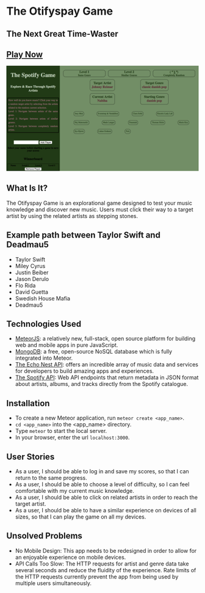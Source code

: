 # The Otifyspay Game
## The Next Great Time-Waster

## [Play Now](http://google.com/)

![The Game](/screenshots/screenshot.png?raw=true)


## What Is It?
The Otifyspay Game is an explorational game designed to test your music knowledge and discover new music. Users must click their way to a target artist by using the related artists as stepping stones.

## Example path between Taylor Swift and Deadmau5
- Taylor Swift
- Miley Cyrus
- Justin Beiber
- Jason Derulo
- Flo Rida
- David Guetta
- Swedish House Mafia
- Deadmau5

## Technologies Used
- [MeteorJS](http://www.meteor.com/): a relatively new, full-stack, open source platform for building web and mobile apps in pure JavaScript.
- [MongoDB](http://www.mongodb.org/): a free, open-source NoSQL database which is fully integrated into Meteor.
- [The Echo Nest API](http://developer.echonest.com/): offers an incredible array of music data and services for developers to build amazing apps and experiences.
- [The Spotify API](http://developer.spotify.com/web-api/): Web API endpoints that return metadata in JSON format about artists, albums, and tracks directly from the Spotify catalogue.


## Installation
- To create a new Meteor application, run `meteor create <app_name>`.
- `cd <app_name>` into the <app_name> directory.
- Type `meteor` to start the local server.
- In your browser, enter the url `localhost:3000`.


## User Stories
- As a user, I should be able to log in and save my scores, so that I can return to the same progress.
- As a user, I should be able to choose a level of difficulty, so I can feel comfortable with my current music knowledge.
- As a user, I should be able to click on related artists in order to reach the target artist.
- As a user, I should be able to have a similar experience on devices of all sizes, so that I can play the game on all my devices.


## Unsolved Problems
- No Mobile Design: This app needs to be redesigned in order to allow for an enjoyable experience on mobile devices.
- API Calls Too Slow: The HTTP requests for artist and genre data take several seconds and reduce the fluidity of the experience. Rate limits of the HTTP requests currently prevent the app from being used by multiple users simultaneously.
